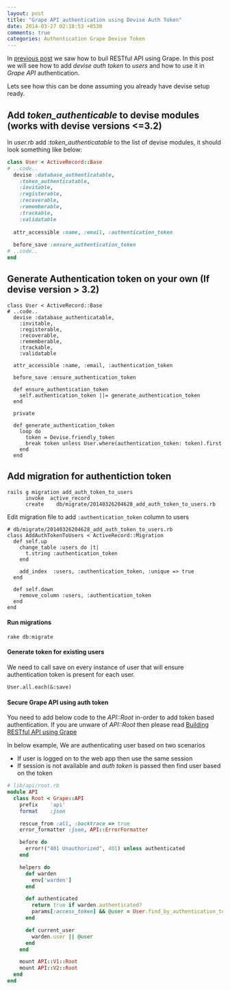 ```yaml
---
layout: post
title: "Grape API authentication using Devise Auth Token"
date: 2014-03-27 02:18:53 +0530
comments: true
categories: Authentication Grape Devise Token
---
```

In [previous post](http://funonrails.com/2014/03/building-restful-api-using-grape-in-rails/) we saw how to buil RESTful API using Grape. In this post we will see how to add *devise auth token* to *users* and how to use it in *Grape API* authentication.

Lets see how this can be done assuming you already have devise setup ready.
## Add *token_authenticable* to devise modules (works with devise versions <=3.2)
In *user.rb* add *:token_authenticatable* to the list of devise modules, it should look something like below:
```ruby
class User < ActiveRecord::Base
# ..code..
  devise :database_authenticatable,
    :token_authenticatable,
    :invitable,
    :registerable, 
    :recoverable, 
    :rememberable, 
    :trackable, 
    :validatable
  
  attr_accessible :name, :email, :authentication_token
  
  before_save :ensure_authentication_token
# ..code..
end
```
<!-- more -->
## Generate Authentication token on your own (If devise version > 3.2)
```
class User < ActiveRecord::Base
# ..code..
  devise :database_authenticatable,
    :invitable,
    :registerable, 
    :recoverable, 
    :rememberable, 
    :trackable, 
    :validatable
  
  attr_accessible :name, :email, :authentication_token
  
  before_save :ensure_authentication_token
  
  def ensure_authentication_token
    self.authentication_token ||= generate_authentication_token
  end
 
  private
  
  def generate_authentication_token
    loop do
      token = Devise.friendly_token
      break token unless User.where(authentication_token: token).first
    end
  end
```
## Add migration for authentiction token
```
rails g migration add_auth_token_to_users
      invoke  active_record
      create    db/migrate/20140326204628_add_auth_token_to_users.rb
```
Edit migration file to add `:authentication_token` column to users
```
# db/migrate/20140326204628_add_auth_token_to_users.rb
class AddAuthTokenToUsers < ActiveRecord::Migration
  def self.up
    change_table :users do |t|
      t.string :authentication_token
    end

    add_index  :users, :authentication_token, :unique => true
  end
  
  def self.down
    remove_column :users, :authentication_token
  end
end
```
#### Run migrations
```
rake db:migrate
```
#### Generate token for existing users
We need to call save on every instance of user that will ensure authentication token is present for each user.
```
User.all.each(&:save)
```
#### Secure Grape API using auth token
You need to add below code to the *API::Root* in-order to add token based authentication. If you are unware of *API::Root* then please read [Building RESTful API using Grape](http://funonrails.com/2014/03/building-restful-api-using-grape-in-rails/)

In below example, We are authenticating user based on two scenarios
- If user is logged on to the web app then use the same session
- If session is not available and *auth token* is passed then find user based on the token
```ruby
# lib/api/root.rb
module API
  class Root < Grape::API
    prefix    'api'
    format    :json

    rescue_from :all, :backtrace => true
    error_formatter :json, API::ErrorFormatter

    before do
      error!("401 Unauthorized", 401) unless authenticated
    end

    helpers do
      def warden
        env['warden']
      end

      def authenticated
        return true if warden.authenticated?
        params[:access_token] && @user = User.find_by_authentication_token(params[:access_token])
      end

      def current_user
        warden.user || @user
      end
    end

    mount API::V1::Root
    mount API::V2::Root
  end
end
```
